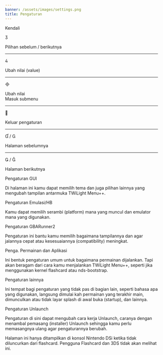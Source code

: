 ```yaml
---
banner: /assets/images/settings.png
title: Pengaturan
---
```


<div id="conrols" class="section-title">Kendali</div>
<div class="section-body">
    <div class="button-action-group">
        <p class="button-action button">&#xE07D;</p>
        <p class="button-action-text">Pilihan sebelum / berikutnya</p>
    </div>
    <hr>
    <div class="button-action-group">
        <p class="button-action button">&#xE07E;</p>
        <p class="button-action-text">Ubah nilai (value)</p>
    </div>
    <hr>
    <div class="button-action-group">
        <p class="button-action button">&#xE000;</p>
        <p class="button-action-text">Ubah nilai<br>Masuk submenu</p>
    </div>
    <hr>
    <div class="button-action-group">
        <p class="button-action button">&#xE001;</p>
        <p class="button-action-text">Keluar pengaturan</p>
    </div>
    <hr>
    <div class="button-action-group">
        <p class="button-action button">&#xE004; / &#xE002;</p>
        <p class="button-action-text">Halaman sebelumnya</p>
    </div>
    <hr>
    <div class="button-action-group">
        <p class="button-action button">&#xE003; / &#xE005;</p>
        <p class="button-action-text">Halaman berikutnya</p>
    </div>
</div>

<div id="gui-settings" class="section-title">Pengaturan GUI</div>
<div class="section-body">
    <p>Di halaman ini kamu dapat memilih tema dan juga pilihan lainnya yang mengubah tampilan antarmuka TWiLight Menu++.</p>
</div>

<div id="emulation-hb-settings" class="section-title">Pengaturan Emulasi/HB</div>
<div class="section-body">
    <p>Kamu dapat memilih serambi (platform) mana yang muncul dan emulator mana yang digunakan.</p>
</div>

<div id="gbarunner2-settings" class="section-title">Pengaturan GBARunner2</div>
<div class="section-body">
    <p>Pengaturan ini bantu kamu memilih bagaimana tampilannya dan agar jalannya cepat atau kesesuaiannya (compatibility) meningkat.</p>
</div>

<div id="games-and-apps-settings" class="section-title">Penga. Permainan dan Aplikasi</div>
<div class="section-body">
    <p>Ini bentuk pengaturan umum untuk bagaimana permainan dijalankan. Tapi akan beragam dari cara kamu menjalankan TWiLight Menu++, seperti jika menggunakan kernel flashcard atau nds-bootstrap.</p>
</div>

<div id="misc-settings" class="section-title">Pengaturan lainnya</div>
<div class="section-body">
    <p>Ini tempat bagi pengaturan yang tidak pas di bagian lain, seperti bahasa apa yang digunakan, langsung dimulai kah permainan yang terakhir main, dimunculkan atau tidak layar splash di awal buka (startup), dan lainnya.</p>
</div>

<div id="unlaunch-settings" class="section-title">Pengaturan Unlaunch</div>
<div class="section-body">
    <p>Pengaturan di sini dapat mengubah cara kerja Unlaunch, caranya dengan menambal pemasang (installer) Unlaunch sehingga kamu perlu memasangnya ulang agar pengaturannya berubah.</p>
    <p>Halaman ini hanya ditampilkan di konsol Nintendo DSi ketika tidak diluncurkan dari flashcard. Pengguna Flashcard dan 3DS tidak akan melihat ini.</p>
</div>
